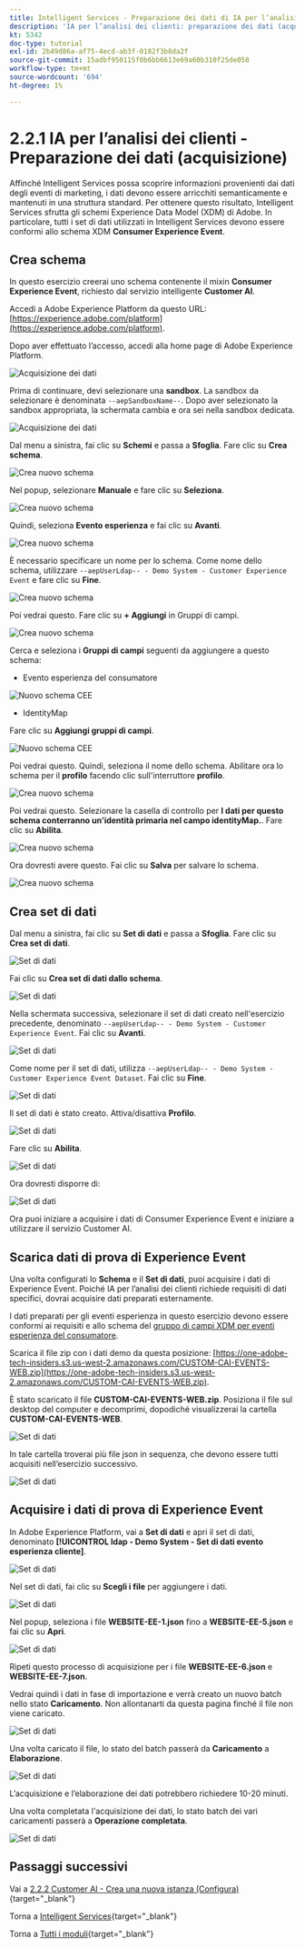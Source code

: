 ```yaml
---
title: Intelligent Services - Preparazione dei dati di IA per l’analisi dei clienti (acquisizione)
description: 'IA per l’analisi dei clienti: preparazione dei dati (acquisizione)'
kt: 5342
doc-type: tutorial
exl-id: 2b49d86a-af75-4ecd-ab3f-0182f3b8da2f
source-git-commit: 15adbf950115f0b6bb6613e69a60b310f25de058
workflow-type: tm+mt
source-wordcount: '694'
ht-degree: 1%

---
```


# 2.2.1 IA per l’analisi dei clienti - Preparazione dei dati (acquisizione)

Affinché Intelligent Services possa scoprire informazioni provenienti dai dati degli eventi di marketing, i dati devono essere arricchiti semanticamente e mantenuti in una struttura standard. Per ottenere questo risultato, Intelligent Services sfrutta gli schemi Experience Data Model (XDM) di Adobe.
In particolare, tutti i set di dati utilizzati in Intelligent Services devono essere conformi allo schema XDM **Consumer Experience Event**.

## Crea schema

In questo esercizio creerai uno schema contenente il mixin **Consumer Experience Event**, richiesto dal servizio intelligente **Customer AI**.

Accedi a Adobe Experience Platform da questo URL: [https://experience.adobe.com/platform](https://experience.adobe.com/platform).

Dopo aver effettuato l’accesso, accedi alla home page di Adobe Experience Platform.

![Acquisizione dei dati](../../datacollection/dc1.2/images/home.png)

Prima di continuare, devi selezionare una **sandbox**. La sandbox da selezionare è denominata ``--aepSandboxName--``. Dopo aver selezionato la sandbox appropriata, la schermata cambia e ora sei nella sandbox dedicata.

![Acquisizione dei dati](../../datacollection/dc1.2/images/sb1.png)

Dal menu a sinistra, fai clic su **Schemi** e passa a **Sfoglia**. Fare clic su **Crea schema**.

![Crea nuovo schema](./images/createschemabutton.png)

Nel popup, selezionare **Manuale** e fare clic su **Seleziona**.

![Crea nuovo schema](./images/schmanual.png)

Quindi, seleziona **Evento esperienza** e fai clic su **Avanti**.

![Crea nuovo schema](./images/xdmee.png)

È necessario specificare un nome per lo schema. Come nome dello schema, utilizzare `--aepUserLdap-- - Demo System - Customer Experience Event` e fare clic su **Fine**.

![Crea nuovo schema](./images/schname.png)

Poi vedrai questo. Fare clic su **+ Aggiungi** in Gruppi di campi.

![Crea nuovo schema](./images/xdmee1.png)

Cerca e seleziona i **Gruppi di campi** seguenti da aggiungere a questo schema:

- Evento esperienza del consumatore

![Nuovo schema CEE](./images/cee1.png)

- IdentityMap

Fare clic su **Aggiungi gruppi di campi**.

![Nuovo schema CEE](./images/cee2.png)

Poi vedrai questo. Quindi, seleziona il nome dello schema. Abilitare ora lo schema per il **profilo** facendo clic sull&#39;interruttore **profilo**.

![Crea nuovo schema](./images/xdmee3.png)

Poi vedrai questo. Selezionare la casella di controllo per **I dati per questo schema conterranno un&#39;identità primaria nel campo identityMap.**. Fare clic su **Abilita**.

![Crea nuovo schema](./images/xdmee4.png)

Ora dovresti avere questo. Fai clic su **Salva** per salvare lo schema.

![Crea nuovo schema](./images/xdmee5.png)

## Crea set di dati

Dal menu a sinistra, fai clic su **Set di dati** e passa a **Sfoglia**. Fare clic su **Crea set di dati**.

![Set di dati](./images/createds.png)

Fai clic su **Crea set di dati dallo schema**.

![Set di dati](./images/createdatasetfromschema.png)

Nella schermata successiva, selezionare il set di dati creato nell&#39;esercizio precedente, denominato `--aepUserLdap-- - Demo System - Customer Experience Event`. Fai clic su **Avanti**.

![Set di dati](./images/createds1.png)

Come nome per il set di dati, utilizza `--aepUserLdap-- - Demo System - Customer Experience Event Dataset`. Fai clic su **Fine**.

![Set di dati](./images/createds2.png)

Il set di dati è stato creato. Attiva/disattiva **Profilo**.

![Set di dati](./images/createds3.png)

Fare clic su **Abilita**.

![Set di dati](./images/createds4.png)

Ora dovresti disporre di:

![Set di dati](./images/createds5.png)

Ora puoi iniziare a acquisire i dati di Consumer Experience Event e iniziare a utilizzare il servizio Customer AI.

## Scarica dati di prova di Experience Event

Una volta configurati lo **Schema** e il **Set di dati**, puoi acquisire i dati di Experience Event. Poiché IA per l’analisi dei clienti richiede requisiti di dati specifici, dovrai acquisire dati preparati esternamente.

I dati preparati per gli eventi esperienza in questo esercizio devono essere conformi ai requisiti e allo schema del [gruppo di campi XDM per eventi esperienza del consumatore](https://github.com/adobe/xdm/blob/797cf4930d5a80799a095256302675b1362c9a15/docs/reference/context/experienceevent-consumer.schema.md).

Scarica il file zip con i dati demo da questa posizione: [https://one-adobe-tech-insiders.s3.us-west-2.amazonaws.com/CUSTOM-CAI-EVENTS-WEB.zip](https://one-adobe-tech-insiders.s3.us-west-2.amazonaws.com/CUSTOM-CAI-EVENTS-WEB.zip).

È stato scaricato il file **CUSTOM-CAI-EVENTS-WEB.zip**. Posiziona il file sul desktop del computer e decomprimi, dopodiché visualizzerai la cartella **CUSTOM-CAI-EVENTS-WEB**.

![Set di dati](./images/ingest.png)

In tale cartella troverai più file json in sequenza, che devono essere tutti acquisiti nell’esercizio successivo.

![Set di dati](./images/ingest1a.png)

## Acquisire i dati di prova di Experience Event

In Adobe Experience Platform, vai a **Set di dati** e apri il set di dati, denominato **[!UICONTROL ldap - Demo System - Set di dati evento esperienza cliente]**.

![Set di dati](./images/ingest1.png)

Nel set di dati, fai clic su **Scegli i file** per aggiungere i dati.

![Set di dati](./images/ingest2.png)

Nel popup, seleziona i file **WEBSITE-EE-1.json** fino a **WEBSITE-EE-5.json** e fai clic su **Apri**.

![Set di dati](./images/ingest3.png)

Ripeti questo processo di acquisizione per i file **WEBSITE-EE-6.json** e **WEBSITE-EE-7.json**.

Vedrai quindi i dati in fase di importazione e verrà creato un nuovo batch nello stato **Caricamento**. Non allontanarti da questa pagina finché il file non viene caricato.

![Set di dati](./images/ingest4.png)

Una volta caricato il file, lo stato del batch passerà da **Caricamento** a **Elaborazione**.

![Set di dati](./images/ingest5.png)

L’acquisizione e l’elaborazione dei dati potrebbero richiedere 10-20 minuti.

Una volta completata l&#39;acquisizione dei dati, lo stato batch dei vari caricamenti passerà a **Operazione completata**.

![Set di dati](./images/ingest7.png)

## Passaggi successivi

Vai a [2.2.2 Customer AI - Crea una nuova istanza (Configura)](./ex2.md){target="_blank"}

Torna a [Intelligent Services](./intelligent-services.md){target="_blank"}

Torna a [Tutti i moduli](./../../../../overview.md){target="_blank"}
